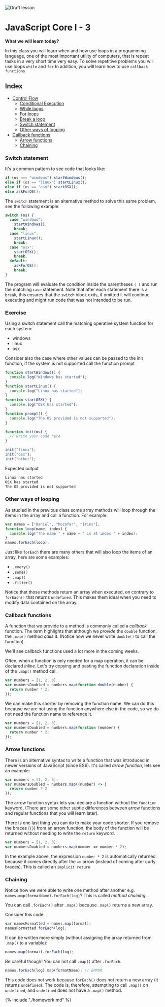 ![Draft lesson](https://img.shields.io/badge/status-draft-darkred.svg)

# JavaScript Core I - 3

**What we will learn today?**

In this class you will learn when and how use loops in a programming language, one of the most important utility of computers, that is repeat tasks in a very short time very easy.
To solve repetitive problems you will use loops `while` and `for` 
In addition, you will learn how to use `callback functions`   

## Index

* [Control Flow](#control-flow)
  * [Conditional Execution](#conditional-execution)
  * [While loops](#while-loops)
  * [For loops](#for-loops)
  * [Break a loop](#break-a-loop)
  * [Switch statement](#switch-statement)
  * [Other ways of looping](#other-ways-of-looping)
* [Callback functions](#callback-functions)
  * [Arrow functions](#arrow-functions)
  * [Chaining](#chaining)




### Switch statement

It's a common pattern to see code that looks like:

```js
if (os === "windows") startWindows();
else if (os == "linux") startLinux();
else if (os == "osx") startOSX();
else askForOS();
```

The `switch` statement is an alternative method to solve this same problem, see the following example:

```js
switch (os) {
  case "windows":
    startWindows();
    break;
  case "linux":
    startLinux();
    break;
  case "osx":
    startOSX();
    break;
  default:
    askForOS();
    break;
}
```

The program will evaluate the condition inside the parentheses `( )` and run the matching `case` statement. Note that after each statement there is a `break`, this ensures that the `switch` block exits, if omitted it will continue executing and might run code that was not intended to be run. 

### Exercise

Using a switch statement call the matching operative system function for each system:

* windows
* linux
* osx

Consider also the case where other values can be passed to the init function,
if the system is not supported call the function prompt

```js
function startWindows() {
  console.log("Windows has started");
}
function startLinux() {
  console.log("Linux has started");
}
function startOSX() {
  console.log("OSX has started");
}
function prompt() {
  console.log("The OS provided is not supported");
}

function init(os) {
  // write your code here
}

init("linux");
init("osx");
init("other");
```

Expected output

```js
Linux has started
OSX has started
The OS provided is not supported
```

### Other ways of looping

As studied in the previous class some array methods will loop through the items in the array and call a function. For example: 

```js
var names = ["Daniel", "Mozafar", "Irina"];
function loop(name, index) {
  console.log("The name " + name + " is at index " + index);
}
names.forEach(loop);
```

Just like `forEach` there are many others that will also loop the items of an array, here are some examples:

* `.every()`
* `.some()`
* `.map()`
* `.filter()`

Notice that those methods return an array when executed, on contrary to `forEach()` that returns `undefined`. This makes them ideal when you need to modify data contained on the array.

### Callback functions

A function that we provide to a method is commonly called a _callback_ function. The term highlights that although we _provide_ the `double` function, the `.map()` method _calls_ it. (Notice how we never write `double()` to call the function).

We'll see callback functions used a lot more in the coming weeks. 

Often, when a function is only needed for a map operation, it can be declared _inline_. Let's try copying and pasting the function declaration inside of the `.map()` method call.

```js
var numbers = [1, 2, 3];
var numbersDoubled = numbers.map(function double(number) {
  return number * 2;
});
```

We can make this shorter by removing the function name. We can do this because we are not using the function anywhere else in the code, so we do not need the function name to reference it.

```js
var numbers = [1, 2, 3];
var numbersDoubled = numbers.map(function (number) {
  return number * 2;
});
```

### Arrow functions

There is an alternative syntax to write a function that was introduced in newer versions of JavaScript (since ES6). It's called _arrow function_, lets see an example:

```js
var numbers = [1, 2, 3];
var numbersDoubled = numbers.map((number) => {
  return number * 2
});
```

The arrow function syntax lets you declare a function without the `function` keyword. (There are some other subtle differences between arrow functions and regular functions that you will learn later).

There is one last thing you can do to make your code shorter. If you remove the braces (`{}`) from an arrow function, the body of the function will be returned without needing to write the `return` keyword.

```js
var numbers = [1, 2, 3];
var numbersDoubled = numbers.map(number => number * 2);
```

In the example above, the expression `number * 2` is automatically returned because it comes directly after the `=>` arrow (instead of coming after curly braces). This is called an `implicit return`.

### Chaining

Notice how we were able to write one method after another e.g. `names.map(formatName).forEach(log)`? This is called _method chaining_.

You can call `.forEach()` after `.map()` because `.map()` returns a new array.

Consider this code:

```js
var namesFormatted = names.map(format);
namesFormatted.forEach(log);
```

It can be written more simply (without assigning the array returned from `.map()` to a variable):

```js
names.map(format).forEach(log);
```

Be careful though! You can not call `.map()` after `.forEach`.

```js
names.forEach(log).map(formatName); // ERROR
```

This code does not work because `forEach()` does not return a new array (it returns `undefined`). The code is, therefore, attempting to call `.map()` on `undefined`, and `undefined` does not have a `.map()` method.

{% include "./homework.md" %}
